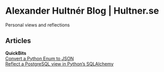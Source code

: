 # Alexander Hultnér Blog | Hultner.se
Personal views and reflections

## Articles

**QuickBits**  
[Convert a Python Enum to JSON](/quickbits/2018-03-12-python-json-serializable-enum)  
[Reflect a PostgreSQL view in Python’s SQLAlchemy](/quickbits/2017-10-23-postgresql-reflection-views-python-sqlalchemy.html)  

